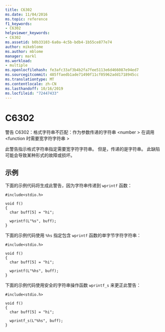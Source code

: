 ```yaml
---
title: C6302
ms.date: 11/04/2016
ms.topic: reference
f1_keywords:
- C6302
helpviewer_keywords:
- C6302
ms.assetid: b0b33103-6a0a-4c5b-bdb4-1b55ce877e74
author: mikeblome
ms.author: mblome
manager: markl
ms.workload:
- multiple
ms.openlocfilehash: fe3afc33af3b4b2fa7fee5113e6d466087e94ed7
ms.sourcegitcommit: 485ffaedb1ade71490f11cf05962add1718945cc
ms.translationtype: MT
ms.contentlocale: zh-CN
ms.lasthandoff: 10/16/2019
ms.locfileid: "72447433"
---
```

# <a name="c6302"></a>C6302
警告 C6302：格式字符串不匹配：作为参数传递的字符串 \<number > 在调用 \<function 时需要宽字符字符串 >

 此警告指示格式字符串指定需要宽字符字符串。 但是，传递的是字符串。 此缺陷可能会导致某种形式的故障或损坏。

## <a name="example"></a>示例
 下面的示例代码将生成此警告，因为字符串传递到 `wprintf` 函数：

```
#include<stdio.h>

void f()
{
  char buff[5] = "hi";

  wprintf(L"%s", buff);
}
```

 下面的示例代码使用 `%hs` 指定包含 `wprintf` 函数的单字节字符字符串：

```
#include<stdio.h>

void f()
{
  char buff[5] = "hi";

  wprintf(L"%hs", buff);
}
```

 下面的示例代码使用安全的字符串操作函数 `wprintf_s` 来更正此警告：

```
#include<stdio.h>

void f()
{
  char buff[5] = "hi";

  wprintf_s(L"%hs", buff);
}
```
